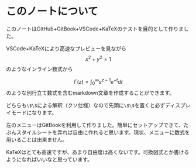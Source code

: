 # このノートについて

このノートはGitHub+GitBook+VSCode+KaTeXのテストを目的として作りました。

VSCode+KaTeXにより高速なプレビューを見ながら$${ x^{2}+y^{2}=1 }$$のようなインライン数式から

$$\displaystyle \Gamma( z )=\int_{0}^{\infty}s^{z-1}e^{-t}\mathrm{d}t$$
のような別行立て数式を含むmarkdown文章を作成することができます。

どちらも`\$\$`による解釈（クソ仕様）なので先頭に`\$\$`を置くと必ずディスプレイモードになります。

左のメニューはGitBookを利用して作りました。簡単にセットアップできて、たぶんスタイルシートを弄れば自由に作れると思います。現状、メニューに数式を用いることは出来ません。

KaTeXはとても高速ですが、あまり自由度は高くないです。可換図式とか書けるようになればいいなと思っています。